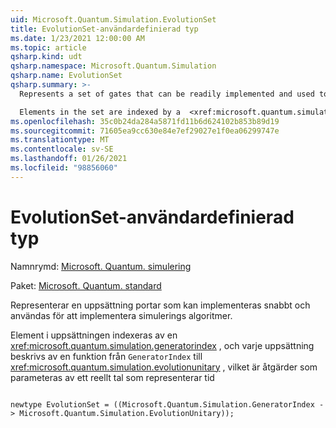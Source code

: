 ```yaml
---
uid: Microsoft.Quantum.Simulation.EvolutionSet
title: EvolutionSet-användardefinierad typ
ms.date: 1/23/2021 12:00:00 AM
ms.topic: article
qsharp.kind: udt
qsharp.namespace: Microsoft.Quantum.Simulation
qsharp.name: EvolutionSet
qsharp.summary: >-
  Represents a set of gates that can be readily implemented and used to implement simulation algorithms.

  Elements in the set are indexed by a  <xref:microsoft.quantum.simulation.generatorindex>, and each set is described by a function from `GeneratorIndex` to  <xref:microsoft.quantum.simulation.evolutionunitary>, which are operations parameterized by a real number representing time
ms.openlocfilehash: 35c0b24da284a5871fd11b6d624102b853b89d19
ms.sourcegitcommit: 71605ea9cc630e84e7ef29027e1f0ea06299747e
ms.translationtype: MT
ms.contentlocale: sv-SE
ms.lasthandoff: 01/26/2021
ms.locfileid: "98856060"
---
```

# <a name="evolutionset-user-defined-type"></a>EvolutionSet-användardefinierad typ

Namnrymd: [Microsoft. Quantum. simulering](xref:Microsoft.Quantum.Simulation)

Paket: [Microsoft. Quantum. standard](https://nuget.org/packages/Microsoft.Quantum.Standard)


Representerar en uppsättning portar som kan implementeras snabbt och användas för att implementera simulerings algoritmer.

Element i uppsättningen indexeras av en  <xref:microsoft.quantum.simulation.generatorindex> , och varje uppsättning beskrivs av en funktion från `GeneratorIndex` till  <xref:microsoft.quantum.simulation.evolutionunitary> , vilket är åtgärder som parameteras av ett reellt tal som representerar tid

```qsharp

newtype EvolutionSet = ((Microsoft.Quantum.Simulation.GeneratorIndex -> Microsoft.Quantum.Simulation.EvolutionUnitary));
```

